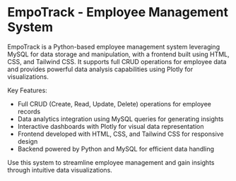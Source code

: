# EmpoTrack - Employee Management System

EmpoTrack is a Python-based employee management system leveraging MySQL for data storage and manipulation, with a frontend built using HTML, CSS, and Tailwind CSS. It supports full CRUD operations for employee data and provides powerful data analysis capabilities using Plotly for visualizations.

Key Features:
- Full CRUD (Create, Read, Update, Delete) operations for employee records
- Data analytics integration using MySQL queries for generating insights
- Interactive dashboards with Plotly for visual data representation
- Frontend developed with HTML, CSS, and Tailwind CSS for responsive design
- Backend powered by Python and MySQL for efficient data handling

Use this system to streamline employee management and gain insights through intuitive data visualizations.
